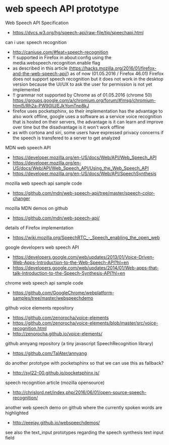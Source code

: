 # web speech API prototype

Web Speech API Specification
* https://dvcs.w3.org/hg/speech-api/raw-file/tip/speechapi.html

can i use: speech recognition
* http://caniuse.com/#feat=speech-recognition
* !! supported in Firefox in about:config using the media.webspeech.recognition.enable flag
* as described in this article (https://hacks.mozilla.org/2016/01/firefox-and-the-web-speech-api/) as of now (01.05.2016 / Firefox 46.01) Firefox does not support speech recognition but it does not work in the desktop version because the UI/UX to ask the user for permission is not yet implemented
* !! grammar not supported by Chrome as of 01.05.2016 (chrome 50) https://groups.google.com/a/chromium.org/forum/#!msg/chromium-html5/Rh2a-PW90lU/EJkYomTnp8kJ
* firefox uses pocketsphinx, so their implementation has the advantage to also work offline, google uses a software as a service voice recognition that is hosted on their servers, the advantage is it can learn and improve over time but the disadvantage is it won't work offline
* as with cortona and siri, some users have expressed privacy concerns if the speech is transfered to a server to get analyzed 

MDN web speech API
* https://developer.mozilla.org/en-US/docs/Web/API/Web_Speech_API
* https://developer.mozilla.org/en-US/docs/Web/API/Web_Speech_API/Using_the_Web_Speech_API
* https://developer.mozilla.org/en-US/docs/Web/API/SpeechSynthesis

mozilla web speech api sample code
* https://github.com/mdn/web-speech-api/tree/master/speech-color-changer

mozilla MDN demos on github
* https://github.com/mdn/web-speech-api/

details of Firefox implementation
* https://wiki.mozilla.org/SpeechRTC_-_Speech_enabling_the_open_web

google developers web speech API
* https://developers.google.com/web/updates/2013/01/Voice-Driven-Web-Apps-Introduction-to-the-Web-Speech-API?hl=en
* https://developers.google.com/web/updates/2014/01/Web-apps-that-talk-Introduction-to-the-Speech-Synthesis-API?hl=en

chrome web speech api sample code
* https://github.com/GoogleChrome/webplatform-samples/tree/master/webspeechdemo

github voice elements repository
* https://github.com/zenorocha/voice-elements
* https://github.com/zenorocha/voice-elements/blob/master/src/voice-recognition.html
* http://zenorocha.github.io/voice-elements/

github annyang repository (a tiny javascript SpeechRecognition library)
* https://github.com/TalAter/annyang

do another prototype with pocketsphinx so that we can use this as fallback?
* http://syl22-00.github.io/pocketsphinx.js/

speech recognition article (mozilla opensource)
* http://chrislord.net/index.php/2016/06/01/open-source-speech-recognition/

another web speech demo on github where the currently spoken words are highlighted
* http://eeejay.github.io/webspeechdemos/

see also the text_input prototypes regarding the speech synthesis text input field